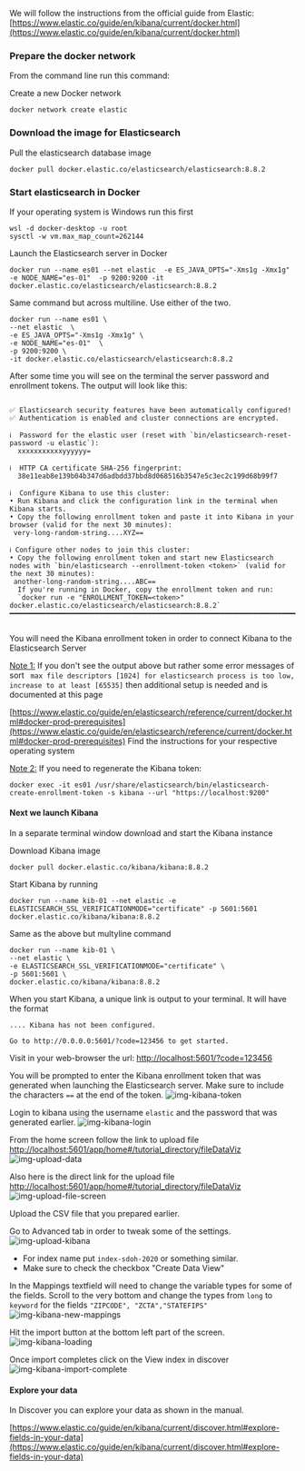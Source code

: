 
We will follow the instructions from the official guide from Elastic:
[https://www.elastic.co/guide/en/kibana/current/docker.html](https://www.elastic.co/guide/en/kibana/current/docker.html)


### Prepare the docker network

From the command line run this command:

Create a new Docker network
```shell
docker network create elastic
```
### Download the image for Elasticsearch

Pull the elasticsearch database image
````shell
docker pull docker.elastic.co/elasticsearch/elasticsearch:8.8.2
````
### Start elasticsearch in Docker

If your operating system is Windows run this first
````shell
wsl -d docker-desktop -u root
sysctl -w vm.max_map_count=262144
````
Launch the Elasticsearch server in Docker
```shell
docker run --name es01 --net elastic  -e ES_JAVA_OPTS="-Xms1g -Xmx1g" -e NODE_NAME="es-01"  -p 9200:9200 -it docker.elastic.co/elasticsearch/elasticsearch:8.8.2
```
Same command but across multiline. Use either of the two.
```shell
docker run --name es01 \
--net elastic  \
-e ES_JAVA_OPTS="-Xms1g -Xmx1g" \
-e NODE_NAME="es-01"  \
-p 9200:9200 \
-it docker.elastic.co/elasticsearch/elasticsearch:8.8.2
```

After some time you  will see on the terminal the server password and enrollment tokens.
The output will look like this:
````shell

✅ Elasticsearch security features have been automatically configured!
✅ Authentication is enabled and cluster connections are encrypted.

ℹ️  Password for the elastic user (reset with `bin/elasticsearch-reset-password -u elastic`):
  xxxxxxxxxxxyyyyyy=

ℹ️  HTTP CA certificate SHA-256 fingerprint:
  38e11eab8e139b04b347d6adbdd37bbd8d068516b3547e5c3ec2c199d68b99f7

ℹ️  Configure Kibana to use this cluster:
• Run Kibana and click the configuration link in the terminal when Kibana starts.
• Copy the following enrollment token and paste it into Kibana in your browser (valid for the next 30 minutes):
 very-long-random-string....XYZ==  

ℹ️ Configure other nodes to join this cluster:
• Copy the following enrollment token and start new Elasticsearch nodes with `bin/elasticsearch --enrollment-token <token>` (valid for the next 30 minutes):
 another-long-random-string....ABC== 
  If you're running in Docker, copy the enrollment token and run:
  `docker run -e "ENROLLMENT_TOKEN=<token>" docker.elastic.co/elasticsearch/elasticsearch:8.8.2`
━━━━━━━━━━━━━━━━━━━━━━━━━━━━━━━━━━━━━━━━━━━━━━━━━━━━━━━━━━━━━━━━━━━━━━━━━━━━━━━━━━━━━━━━━━━━━━━━━━
  
````

You will need the Kibana enrollment token in order to connect Kibana to the Elasticsearch Server

<ins>Note 1:</ins> If you don't see the output above but rather some error messages  of sort ` max file descriptors [1024] for elasticsearch process is too low, increase to at least [65535]` then 
additional setup is needed and is documented at this page

[https://www.elastic.co/guide/en/elasticsearch/reference/current/docker.html#docker-prod-prerequisites](https://www.elastic.co/guide/en/elasticsearch/reference/current/docker.html#docker-prod-prerequisites)
Find the instructions for your respective operating system

<ins>Note 2:</ins>
If you need to regenerate the Kibana token:
```shell
docker exec -it es01 /usr/share/elasticsearch/bin/elasticsearch-create-enrollment-token -s kibana --url "https://localhost:9200"
```

 
#### Next we launch Kibana 
In a separate terminal window download and start the Kibana instance 

Download Kibana image
```shell
docker pull docker.elastic.co/kibana/kibana:8.8.2
```
Start Kibana by running 
```shell
docker run --name kib-01 --net elastic -e ELASTICSEARCH_SSL_VERIFICATIONMODE="certificate" -p 5601:5601 docker.elastic.co/kibana/kibana:8.8.2
```
Same as the above but multyline command
```shell
docker run --name kib-01 \
--net elastic \
-e ELASTICSEARCH_SSL_VERIFICATIONMODE="certificate" \
-p 5601:5601 \
docker.elastic.co/kibana/kibana:8.8.2
```

When you start Kibana, a unique link is output to your terminal.
It will have the format
```shell
.... Kibana has not been configured.

Go to http://0.0.0.0:5601/?code=123456 to get started.
```
Visit in your web-browser the url:
[http://localhost:5601/?code=123456](http://localhost:5601/?code=123456)

You will be prompted to enter the Kibana enrollment token that was generated when launching the Elasticsearch server.
Make sure to include the characters ```==``` at the end of the token.
![img-kibana-token](Kibana-enrollment-Elastic.png)

Login to kibana using the username `elastic` and the password that was generated earlier. 
![img-kibana-login](Kibana-login-Elastic.png)

From the home screen follow the link to upload file
[http://localhost:5601/app/home#/tutorial_directory/fileDataViz](http://localhost:5601/app/home#/tutorial_directory/fileDataViz)
![img-upload-data](Kibana-Upload-file.png)

Also here is the direct link for the upload file
[http://localhost:5601/app/home#/tutorial_directory/fileDataViz](http://localhost:5601/app/home#/tutorial_directory/fileDataViz)
![img-upload-file-screen](Kibana-Upload-file-screen.png)

Upload the CSV file that you prepared earlier.

Go to Advanced tab in order to tweak some of the settings.
![img-upload-kibana](Kibana-upload-advanced-settings.png)
- For index name put `index-sdoh-2020` or something similar.
- Make sure to check the checkbox "Create Data View"

In the Mappings textfield will need to change the variable types for some of the fields.
Scroll to the very bottom and change the types from `long` to `keyword`  for the fields 
`"ZIPCODE", "ZCTA","STATEFIPS"`
![img-kibana-new-mappings](Kibana-new-mappings.png)

Hit the import button at the bottom left part of the screen.
![img-kibana-loading](Kibana-load-progress.png)

Once import completes click on the View index in discover 
![img-kibana-import-complete](Kibana-upload-complete.png)

#### Explore your data
In Discover you can explore your data as shown in the manual.


[https://www.elastic.co/guide/en/kibana/current/discover.html#explore-fields-in-your-data](https://www.elastic.co/guide/en/kibana/current/discover.html#explore-fields-in-your-data)
